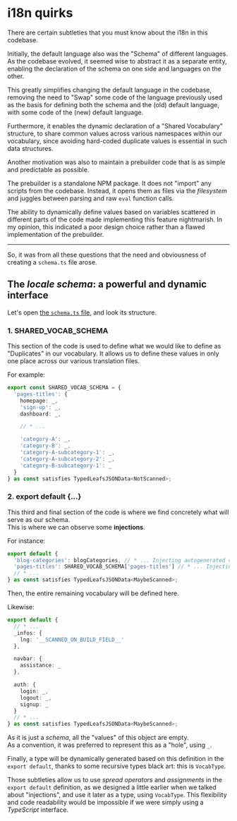 # i18n quirks

There are certain subtleties that you must know about the i18n in this codebase.

Initially, the default language also was the "Schema" of different languages.  
As the codebase evolved, it seemed wise to abstract it as a separate entity, enabling the declaration of the schema on one side and languages on the
other.

This greatly simplifies changing the default language in the codebase, removing the need to "Swap" some code of the language previously used as the
basis for defining both the schema and the (old) default language, with some code of the (new) default language.

Furthermore, it enables the dynamic declaration of a "Shared Vocabulary" structure, to share common values across various namespaces within our
vocabulary, since avoiding hard-coded duplicate values is essential in such data structures.

Another motivation was also to maintain a prebuilder code that is as simple and predictable as possible.

The prebuilder is a standalone NPM package. It does not "import" any scripts from the codebase. Instead, it opens them as files via the _filesystem_
and juggles between parsing and raw `eval` function calls.

The ability to dynamically define values based on variables scattered in different parts of the code made implementing this feature nightmarish. In my
opinion, this indicated a poor design choice rather than a flawed implementation of the prebuilder.

---

So, it was from all these questions that the need and obviousness of creating a `schema.ts` file arose.

## The _locale schema_: a powerful and dynamic interface

Let's open [the `schema.ts` file](/src/i18n/locales/schema.ts), and look its structure.

### 1. SHARED_VOCAB_SCHEMA

This section of the code is used to define what we would like to define as "Duplicates" in our vocabulary. It allows us to define these values in only
one place across our various translation files.

For example:

```ts
export const SHARED_VOCAB_SCHEMA = {
  'pages-titles': {
    homepage: _,
    'sign-up': _,
    dashboard: _,

    // * ...

    'category-A': _,
    'category-B': _,
    'category-A-subcategory-1': _,
    'category-A-subcategory-2': _,
    'category-B-subcategory-1': _
  }
} as const satisfies TypedLeafsJSONData<NotScanned>;
```

### 2. export default {...}

This third and final section of the code is where we find concretely what will serve as our schema.  
This is where we can observe some **injections**.

For instance:

```ts
export default {
  'blog-categories': blogCategories, // * ... Injecting autogenerated code
  'pages-titles': SHARED_VOCAB_SCHEMA['pages-titles'] // * ... Injecting code from our shared vocab schema definition
  // * ...
} as const satisfies TypedLeafsJSONData<MaybeScanned>;
```

Then, the entire remaining vocabulary will be defined here.

Likewise:

```ts
export default {
  // * ...
  _infos: {
    lng: '__SCANNED_ON_BUILD_FIELD__'
  },

  navbar: {
    assistance: _
  },

  auth: {
    login: _,
    logout: _,
    signup: _
  }
  // * ...
} as const satisfies TypedLeafsJSONData<MaybeScanned>;
```

As it is just a _schema_, all the "values" of this object are empty.  
As a convention, it was preferred to represent this as a "hole", using `_`.

Finally, a type will be dynamically generated based on this definition in the `export default`, thanks to some recursive types black art: this is
`VocabType`.

Those subtleties allow us to use _spread operators_ and _assignments_ in the `export default` definition, as we designed a little earlier when we
talked about "injections", and use it later as a type, using `VocabType`. This flexibility and code readability would be impossible if we were simply
using a _TypeScript_ interface.
